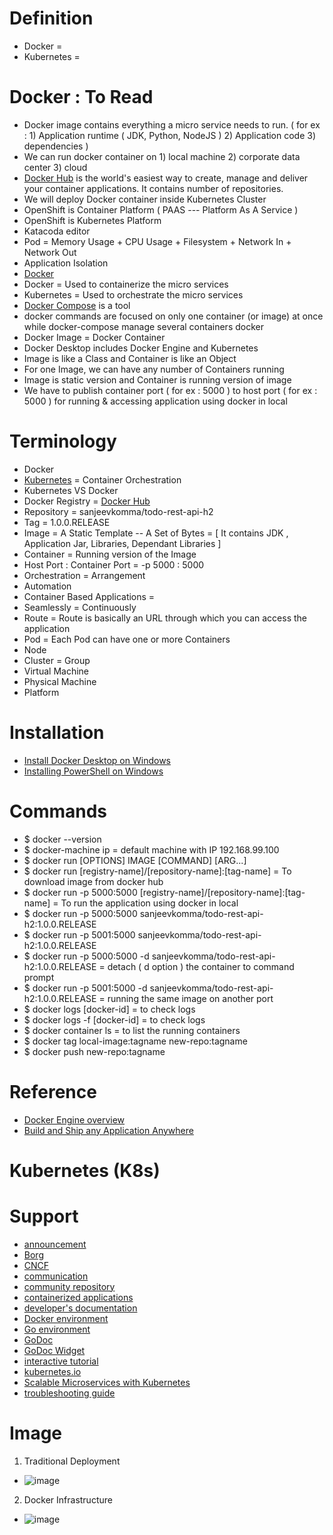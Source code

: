 # Definition
* Docker = 
* Kubernetes = 


# Docker : To Read
* Docker image contains everything a micro service needs to run. ( for ex : 1) Application runtime ( JDK, Python, NodeJS ) 2) Application code 3) dependencies ) 
* We can run docker container on 1) local machine 2) corporate data center 3) cloud
* [Docker Hub](https://hub.docker.com/) is the world's easiest way to create, manage and deliver your container applications. It contains number of repositories.
* We will deploy Docker container inside Kubernetes Cluster 
* OpenShift is Container Platform ( PAAS --- Platform As A Service )  
* OpenShift is Kubernetes Platform 
* Katacoda editor 
* Pod = Memory Usage + CPU Usage + Filesystem + Network In + Network Out 
* Application Isolation
* [Docker](https://www.docker.com/)
* Docker = Used to containerize the micro services
* Kubernetes = Used to orchestrate the micro services
* [Docker Compose](https://docs.docker.com/get-started/08_using_compose/) is a tool
* docker commands are focused on only one container (or image) at once while docker-compose manage several containers docker
* Docker Image = Docker Container
* Docker Desktop includes Docker Engine and Kubernetes
* Image is like a Class and Container is like an Object
* For one Image, we can have any number of Containers running
* Image is static version and Container is running version of image
* We have to publish container port ( for ex : 5000 ) to host port ( for ex : 5000 ) for running & accessing application using docker in local

# Terminology
* Docker
* [Kubernetes](https://kubernetes.io/) = Container Orchestration
* Kubernetes VS Docker
* Docker Registry = [Docker Hub](https://hub.docker.com/)
* Repository = sanjeevkomma/todo-rest-api-h2
* Tag = 1.0.0.RELEASE
* Image = A Static Template -- A Set of Bytes = [ It contains JDK , Application Jar, Libraries, Dependant Libraries ] 
* Container = Running version of the Image
* Host Port : Container Port = -p 5000 : 5000
* Orchestration = Arrangement
* Automation
* Container Based Applications =
* Seamlessly = Continuously
* Route = Route is basically an URL through which you can access the application 
* Pod = Each Pod can have one or more Containers
* Node
* Cluster = Group
* Virtual Machine
* Physical Machine
* Platform

# Installation
* [Install Docker Desktop on Windows](https://docs.docker.com/desktop/windows/install/)
* [Installing PowerShell on Windows](https://docs.microsoft.com/en-us/powershell/scripting/install/installing-powershell-on-windows?view=powershell-7.2)

# Commands
* $ docker --version
* $ docker-machine ip  = default machine with IP 192.168.99.100
* $ docker run [OPTIONS] IMAGE [COMMAND] [ARG...] 
* $ docker run [registry-name]/[repository-name]:[tag-name] = To download image from docker hub
* $ docker run -p 5000:5000 [registry-name]/[repository-name]:[tag-name] = To run the application using docker in local
* $ docker run -p 5000:5000 sanjeevkomma/todo-rest-api-h2:1.0.0.RELEASE
* $ docker run -p 5001:5000 sanjeevkomma/todo-rest-api-h2:1.0.0.RELEASE  
* $ docker run -p 5000:5000 -d sanjeevkomma/todo-rest-api-h2:1.0.0.RELEASE = detach ( d option ) the container to  command prompt
* $ docker run -p 5001:5000 -d sanjeevkomma/todo-rest-api-h2:1.0.0.RELEASE =  running the same image on another port
* $ docker logs [docker-id] = to check logs  
* $ docker logs -f [docker-id] = to check logs
* $ docker container ls = to list the running containers  
* $ docker tag local-image:tagname new-repo:tagname
* $ docker push new-repo:tagname


# Reference
* [Docker Engine overview](https://docs.docker.com/engine/)
* [Build and Ship any Application Anywhere](https://hub.docker.com/)


# Kubernetes (K8s)


# Support
* [announcement](https://cncf.io/news/announcement/2015/07/new-cloud-native-computing-foundation-drive-alignment-among-container)
* [Borg](https://research.google.com/pubs/pub43438.html)
* [CNCF](https://www.cncf.io/about)
* [communication](https://git.k8s.io/community/communication)
* [community repository](https://git.k8s.io/community)
* [containerized applications](https://kubernetes.io/docs/concepts/overview/what-is-kubernetes/)
* [developer's documentation](https://git.k8s.io/community/contributors/devel#readme)
* [Docker environment](https://docs.docker.com/engine)
* [Go environment](https://golang.org/doc/install)
* [GoDoc](https://godoc.org/k8s.io/kubernetes)
* [GoDoc Widget](https://godoc.org/k8s.io/kubernetes?status.svg)
* [interactive tutorial](https://kubernetes.io/docs/tutorials/kubernetes-basics)
* [kubernetes.io](https://kubernetes.io)
* [Scalable Microservices with Kubernetes](https://www.udacity.com/course/scalable-microservices-with-kubernetes--ud615)
* [troubleshooting guide](https://kubernetes.io/docs/tasks/debug-application-cluster/troubleshooting/)

# Image
1. Traditional Deployment
* ![image](https://user-images.githubusercontent.com/7721150/147632231-26e460b4-816c-4c46-9044-c6a8fc778ead.png)
2. Docker Infrastructure
* ![image](https://user-images.githubusercontent.com/7721150/146746723-1cda73c7-4947-4037-9287-5aaf985fe88e.png)



